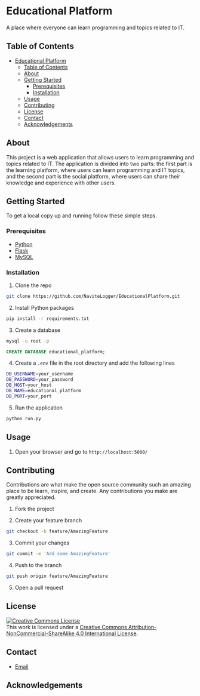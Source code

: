 # Educational Platform

A place where everyone can learn programming and topics related to IT.

## Table of Contents

- [Educational Platform](#educational-platform)
  - [Table of Contents](#table-of-contents)
  - [About](#about)
  - [Getting Started](#getting-started)
    - [Prerequisites](#prerequisites)
    - [Installation](#installation)
  - [Usage](#usage)
  - [Contributing](#contributing)
  - [License](#license)
  - [Contact](#contact)
  - [Acknowledgements](#acknowledgements)

## About

This project is a web application that allows users to learn programming and topics related to IT. The application is divided into two parts: the first part is the learning platform, where users can learn programming and IT topics, and the second part is the social platform, where users can share their knowledge and experience with other users.

## Getting Started

To get a local copy up and running follow these simple steps.

### Prerequisites

- [Python](https://www.python.org/downloads/)
- [Flask](https://flask.palletsprojects.com/en/1.1.x/installation/)
- [MySQL](https://dev.mysql.com/downloads/installer/)

### Installation

1. Clone the repo

```sh
git clone https://github.com/NaviteLogger/EducationalPlatform.git
```

2. Install Python packages

```sh
pip install -r requirements.txt
```

3. Create a database

```sh
mysql -u root -p
```

```sql
CREATE DATABASE educational_platform;
```

4. Create a `.env` file in the root directory and add the following lines

```sh
DB_USERNAME=your_username
DB_PASSWORD=your_password
DB_HOST=your_host
DB_NAME=educational_platform
DB_PORT=your_port
```

5. Run the application

```sh
python run.py
```

## Usage

1. Open your browser and go to `http://localhost:5000/`

## Contributing

Contributions are what make the open source community such an amazing place to be learn, inspire, and create. Any contributions you make are greatly appreciated.

1. Fork the project

2. Create your feature branch

```sh
git checkout -b feature/AmazingFeature
```

3. Commit your changes

```sh
git commit -m 'Add some AmazingFeature'
```

4. Push to the branch

```sh
git push origin feature/AmazingFeature
```

5. Open a pull request

## License

<a rel="license" href="http://creativecommons.org/licenses/by-nc-sa/4.0/"><img alt="Creative Commons License" style="border-width:0" src="https://i.creativecommons.org/l/by-nc-sa/4.0/88x31.png" /></a><br />This work is licensed under a <a rel="license" href="http://creativecommons.org/licenses/by-nc-sa/4.0/">Creative Commons Attribution-NonCommercial-ShareAlike 4.0 International License</a>.

## Contact

- [Email](mailto:kacprzakmarek92@gmail.com)

## Acknowledgements